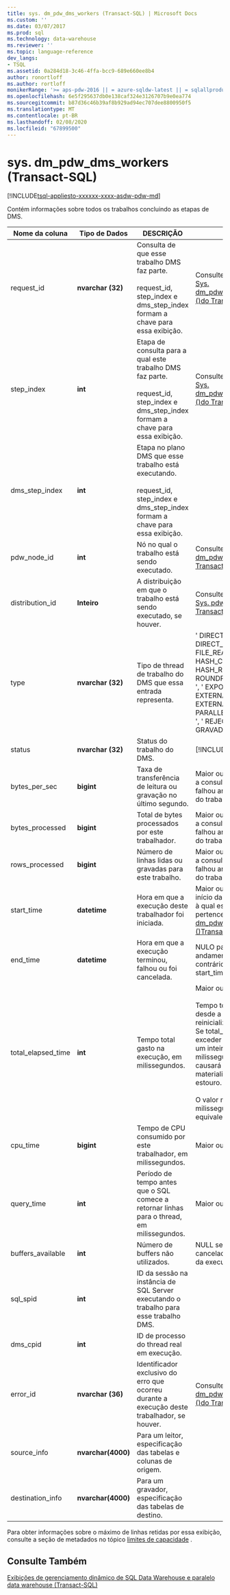 ```yaml
---
title: sys. dm_pdw_dms_workers (Transact-SQL) | Microsoft Docs
ms.custom: ''
ms.date: 03/07/2017
ms.prod: sql
ms.technology: data-warehouse
ms.reviewer: ''
ms.topic: language-reference
dev_langs:
- TSQL
ms.assetid: 0a284d18-3c46-4ffa-bcc9-689e660ee8b4
author: ronortloff
ms.author: rortloff
monikerRange: '>= aps-pdw-2016 || = azure-sqldw-latest || = sqlallproducts-allversions'
ms.openlocfilehash: 6e5f295637db0e138caf324e3126707b9e0ea774
ms.sourcegitcommit: b87d36c46b39af8b929ad94ec707dee8800950f5
ms.translationtype: MT
ms.contentlocale: pt-BR
ms.lasthandoff: 02/08/2020
ms.locfileid: "67899500"
---
```

# <a name="sysdm_pdw_dms_workers-transact-sql"></a>sys. dm_pdw_dms_workers (Transact-SQL)
[!INCLUDE[tsql-appliesto-xxxxxx-xxxx-asdw-pdw-md](../../includes/tsql-appliesto-xxxxxx-xxxx-asdw-pdw-md.md)]

  Contém informações sobre todos os trabalhos concluindo as etapas de DMS.  
  
|Nome da coluna|Tipo de Dados|DESCRIÇÃO|Intervalo|  
|-----------------|---------------|-----------------|-----------|  
|request_id|**nvarchar (32)**|Consulta de que esse trabalho DMS faz parte.<br /><br /> request_id, step_index e dms_step_index formam a chave para essa exibição.|Consulte request_id em [Sys. dm_pdw_exec_requests &#40;&#41;do Transact-SQL ](../../relational-databases/system-dynamic-management-views/sys-dm-pdw-exec-requests-transact-sql.md).|  
|step_index|**int**|Etapa de consulta para a qual este trabalho DMS faz parte.<br /><br /> request_id, step_index e dms_step_index formam a chave para essa exibição.|Consulte step_index em [Sys. dm_pdw_request_steps &#40;&#41;do Transact-SQL ](../../relational-databases/system-dynamic-management-views/sys-dm-pdw-request-steps-transact-sql.md).|  
|dms_step_index|**int**|Etapa no plano DMS que esse trabalho está executando.<br /><br /> request_id, step_index e dms_step_index formam a chave para essa exibição.||  
|pdw_node_id|**int**|Nó no qual o trabalho está sendo executado.|Consulte node_id em [Sys. dm_pdw_nodes &#40;&#41;do Transact-SQL ](../../relational-databases/system-dynamic-management-views/sys-dm-pdw-nodes-transact-sql.md).|  
|distribution_id|**Inteiro**|A distribuição em que o trabalho está sendo executado, se houver.|Consulte distribution_id em [Sys. pdw_distributions &#40;&#41;do Transact-SQL ](../../relational-databases/system-catalog-views/sys-pdw-distributions-transact-sql.md).|  
|type|**nvarchar (32)**|Tipo de thread de trabalho do DMS que essa entrada representa.|' DIRECT_CONVERTER ', ' DIRECT_READER ', ' FILE_READER ', ' HASH_CONVERTER ', ' HASH_READER ', ' ROUNDROBIN_CONVERTER ', ' EXPORT_READER ', ' EXTERNAL_READER ', ' EXTERNAL_WRITER ', ' PARALLEL_COPY_READER ', ' REJECT_WRITER ', ' GRAVADOR '|  
|status|**nvarchar (32)**|Status do trabalho do DMS.|[!INCLUDE[ssInfoNA](../../includes/ssinfona-md.md)]|  
|bytes_per_sec|**bigint**|Taxa de transferência de leitura ou gravação no último segundo.|Maior ou igual a 0. NULL se a consulta foi cancelada ou falhou antes da execução do trabalho.|  
|bytes_processed|**bigint**|Total de bytes processados por este trabalhador.|Maior ou igual a 0. NULL se a consulta foi cancelada ou falhou antes da execução do trabalho.|  
|rows_processed|**bigint**|Número de linhas lidas ou gravadas para este trabalho.|Maior ou igual a 0. NULL se a consulta foi cancelada ou falhou antes da execução do trabalho.|  
|start_time|**datetime**|Hora em que a execução deste trabalhador foi iniciada.|Maior ou igual à hora de início da etapa de consulta à qual este trabalhador pertence. Consulte [Sys. dm_pdw_request_steps &#40;&#41;Transact-SQL ](../../relational-databases/system-dynamic-management-views/sys-dm-pdw-request-steps-transact-sql.md).|  
|end_time|**datetime**|Hora em que a execução terminou, falhou ou foi cancelada.|NULO para trabalhos em andamento ou em fila. Caso contrário, maior que start_time.|  
|total_elapsed_time|**int**|Tempo total gasto na execução, em milissegundos.|Maior ou igual a 0.<br /><br /> Tempo total decorrido desde a inicialização ou reinicialização do sistema. Se total_elapsed_time exceder o valor máximo de um inteiro (24,8 dias em milissegundos), isso causará falha de materialização devido ao estouro.<br /><br /> O valor máximo em milissegundos é equivalente a 24,8 dias.|  
|cpu_time|**bigint**|Tempo de CPU consumido por este trabalhador, em milissegundos.|Maior ou igual a 0.|  
|query_time|**int**|Período de tempo antes que o SQL comece a retornar linhas para o thread, em milissegundos.|Maior ou igual a 0.|  
|buffers_available|**int**|Número de buffers não utilizados.| NULL se a consulta foi cancelada ou falhou antes da execução do trabalho.|  
|sql_spid|**int**|ID da sessão na instância de SQL Server executando o trabalho para esse trabalho DMS.||  
|dms_cpid|**int**|ID de processo do thread real em execução.||  
|error_id|**nvarchar (36)**|Identificador exclusivo do erro que ocorreu durante a execução deste trabalhador, se houver.|Consulte error_id em [Sys. dm_pdw_request_steps &#40;&#41;do Transact-SQL ](../../relational-databases/system-dynamic-management-views/sys-dm-pdw-request-steps-transact-sql.md).|  
|source_info|**nvarchar(4000)**|Para um leitor, especificação das tabelas e colunas de origem.||  
|destination_info|**nvarchar(4000)**|Para um gravador, especificação das tabelas de destino.||  
  
 Para obter informações sobre o máximo de linhas retidas por essa exibição, consulte a seção de metadados no tópico [limites de capacidade](/azure/sql-data-warehouse/sql-data-warehouse-service-capacity-limits#metadata) .  
  
## <a name="see-also"></a>Consulte Também  
 [Exibições de gerenciamento dinâmico de SQL Data Warehouse e paralelo data warehouse &#40;Transact-SQL&#41;](../../relational-databases/system-dynamic-management-views/sql-and-parallel-data-warehouse-dynamic-management-views.md)  
  
  
